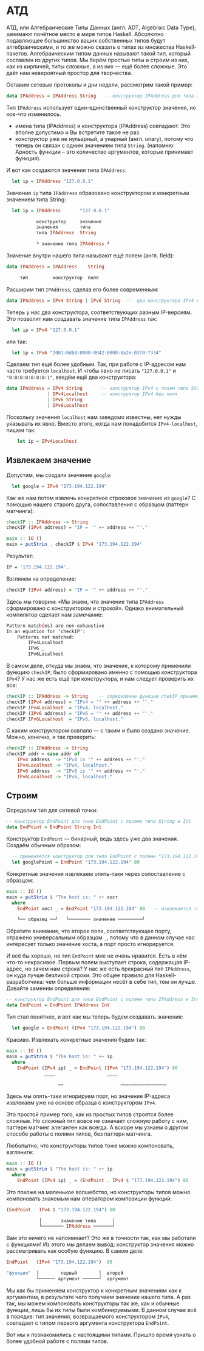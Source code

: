 # АТД

АТД, или Алгебраические Типы Данных (англ. ADT, Algebraic Data Type), занимают почётное место в мире типов Haskell. Абсолютно подавляющее большинство ваших собственных типов будут алгебраическими, и то же можно сказать о типах из множества Haskell-пакетов. Алгебраическим типом данных называют такой тип, который составлен из других типов. Мы берём простые типы и строим из них, как из кирпичей, типы сложные, а из них &mdash; ещё более сложные. Это даёт нам невероятный простор для творчества.

Оставим сетевые протоколы и дни недели, рассмотрим такой пример:

```haskell
data IPAddress = IPAddress String   -- конструктор IPAddress для типа IPAddress имеет поле типа String
```

Тип `IPAddress` использует один-единственный конструктор значения, но кое-что изменилось.
- имена типа (IPAddress) и конструктора (IPAddress) совпадают. Это вполне допустимо и Вы встретите такое не раз.
- конструктор уже не нульарный, а унарный (англ. unary), потому что теперь он связан с одним значением типа `String`. (напомню: Арность функции – это количество аргументов, которые принимает функция).

И вот как создаются значения типа `IPAddress`:

```haskell
  let ip = IPAddress "127.0.0.1"
```

Значение `ip` типа `IPAddress` образовано конструктором и конкретным значением типа String:

```haskell
  let ip = IPAddress       "127.0.0.1"

           конструктор     значение
           значения        типа
           типа IPAddress  String

           └ значение типа IPAddress ┘
```

Значение внутри нашего типа называют ещё полем (англ. field):

```haskell
data IPAddress = IPAddress    String

     тип         конструктор  поле
```

Расширим тип `IPAddress`, сделав его более современным:

```haskell
data IPAddress = IPv4 String | IPv6 String  --  два конструктора IPv4 и IPv6 с полем типа String
```

Теперь у нас два конструктора, соответствующих разным IP-версиям. Это позволит нам создавать значение типа `IPAddress` так:

```haskell
  let ip = IPv4 "127.0.0.1"
```

или так:

```haskell
  let ip = IPv6 "2001:0db8:0000:0042:0000:8a2e:0370:7334"
```

Сделаем тип ещё более удобным. Так, при работе с IP-адресом нам часто требуется `localhost`. И чтобы явно не писать `"127.0.0.1"` и `"0:0:0:0:0:0:0:1"`, введём ещё два конструктора:

```haskell
data IPAddress = IPv4 String       -- конструктор IPv4 с полем типа String  
               | IPv4Localhost     -- конструктор IPv4 без поля
               | IPv6 String
               | IPv6Localhost
```

Поскольку значения `localhost` нам заведомо известны, нет нужды указывать их явно. Вместо этого, когда нам понадобится `IPv4-localhost`, пишем так:

```haskell
    let ip = IPv4Localhost
```

## Извлекаем значение

Допустим, мы создали значение `google`:

```haskell
  let google = IPv4 "173.194.122.194"
```

Как же нам потом извлечь конкретное строковое значение из `google`? С помощью нашего старого друга, сопоставления с образцом (паттерн матчинга):

```haskell
checkIP :: IPAddress -> String
checkIP (IPv4 address) = "IP = '" ++ address ++ "'."

main :: IO ()
main = putStrLn . checkIP $ IPv4 "173.194.122.194"
```

Результат:

```bash
IP = '173.194.122.194'.
```

Взглянем на определение:

```haskell
checkIP (IPv4 address) = "IP = '" ++ address ++ "'."
```

Здесь мы говорим: &laquo;Мы знаем, что значение типа `IPAddress` сформировано с конструктором и строкой&raquo;. Однако внимательный компилятор сделает нам замечание:

```bash
Pattern match(es) are non-exhaustive
In an equation for ‘checkIP’:
    Patterns not matched:
        IPv4Localhost
        IPv6 _
        IPv6Localhost
```

В самом деле, откуда мы знаем, что значение, к которому применили функцию `checkIP`, было сформировано именно с помощью конструктора `IPv4`? У нас же есть ещё три конструктора, и нам следует проверить их все:

```haskell
checkIP :: IPAddress -> String    -- определение функции chekIP принимаюей значение типа IPAddress и возвращающая строку
checkIP (IPv4 address) = "IPv4 = '" ++ address ++ "'."
checkIP IPv4Localhost  = "IPv4, localhost."
checkIP (IPv6 address) = "IPv6 = '" ++ address ++ "'."
checkIP IPv6Localhost  = "IPv6, localhost."
```

С каким конструктором совпало &mdash; с таким и было создано значение. Можно, конечно, и так проверить:

```haskell
checkIP :: IPAddress -> String
checkIP addr = case addr of
    IPv4 address  -> "IPv4 is '" ++ address ++ "'."
    IPv4Localhost -> "IPv4, localhost."
    IPv6 address  -> "IPv6 is '" ++ address ++ "'."
    IPv6Localhost -> "IPv6, localhost."
```

## Строим

Определим тип для сетевой точки:

```haskell
-- конструктор EndPoint для типа EndPoint с полями типа String и Int
data EndPoint = EndPoint String Int
```

Конструктор `EndPoint` &mdash; бинарный, ведь здесь уже два значения. Создаём обычным образом:

```haskell
  -- применяется конструктор для типа EndPoint с полями "173.194.122.194" 80
  let googlePoint = EndPoint "173.194.122.194" 80
```

Конкретные значения извлекаем опять-таки через сопоставление с образцом:

```haskell
main :: IO ()
main = putStrLn $ "The host is: " ++ хост
  where
    EndPoint хост _ = EndPoint "173.194.122.194" 80   -- извлекается только значение "хост" т.е. "173.194.122.194"

    └── образец ──┘   └──────── значение ─────────┘
```

Обратите внимание, что второе поле, соответствующее порту, отражено универсальным образцом `_`, потому что в данном случае нас интересует только значение хоста, а порт просто игнорируется.

И всё бы хорошо, но тип `EndPoint` мне не очень нравится. Есть в нём что-то некрасивое. Первым полем выступает строка, содержащая IP-адрес, но зачем нам строка? У нас же есть прекрасный тип `IPAddress`, он куда лучше безликой строки. Это общее правило для Haskell-разработчика: чем больше информации несёт в себе тип, тем он лучше. Давайте заменим определение:

```haskell
-- конструктор EndPoint для типа EndPoint с полями типа IPAddress и Int
data EndPoint = EndPoint IPAddress Int
```

Тип стал понятнее, и вот как мы теперь будем создавать значения:

```haskell
  let google = EndPoint (IPv4 "173.194.122.194") 80
```

Красиво. Извлекать конкретные значения будем так:

```haskell
main :: IO ()
main = putStrLn $ "The host is: " ++ ip
  where
    EndPoint (IPv4 ip) _ = EndPoint (IPv4 "173.194.122.194") 80
              ____                   ____

                   ==                     =================
```

Здесь мы опять-таки игнорируем порт, но значение IP-адреса извлекаем уже на основе образца с конструктором `IPv4`.

Это простой пример того, как из простых типов строятся более сложные. Но сложный тип вовсе не означает сложную работу с ним, паттерн матчинг элегантен как всегда. А вскоре мы узнаем о другом способе работы с полями типов, без паттерн матчинга.

Любопытно, что конструкторы типов тоже можно компоновать, взгляните:

```haskell
main :: IO ()
main = putStrLn $ "The host is: " ++ ip
  where
    EndPoint (IPv4 ip) _ = (EndPoint . IPv4 $ "173.194.122.194") 80
```

Это похоже на маленькое волшебство, но конструкторы типов можно компоновать знакомым нам оператором композиции функций:

```haskell
(EndPoint . IPv4 $ "173.194.122.194") 80

            │       значение типа      │
            └──────── IPAddress ───────┘
```

Вам это ничего не напоминает? Это же в точности так, как мы работали с функциями! Из этого мы делаем вывод: конструктор значения можно рассматривать как особую функцию. В самом деле:

```haskell
EndPoint   (IPv4 "173.194.122.194")  80

"функция"  │        первый        │  второй
           └────── аргумент ──────┘  аргумент
```

Мы как бы применяем конструктор к конкретным значениям как к аргументам, в результате чего получаем значение нашего типа. А раз так, мы можем компоновать конструкторы так же, как и обычные функции, лишь бы их типы были комбинируемыми. В данном случае всё в порядке: тип значения, возвращаемого конструктором `IPv4`, совпадает с типом первого аргумента конструктора `EndPoint`.

Вот мы и познакомились с настоящими типами. Пришло время узнать о более удобной работе с полями типов.

